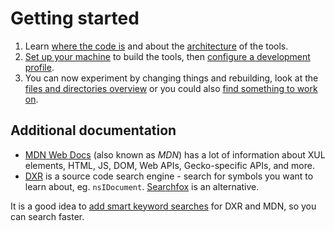 # Getting started

1. Learn [where the code is](./where-is-the-code.md) and about the [architecture](./architecture-overview.md) of the tools.
2. [Set up your machine](./build.md) to build the tools, then [configure a development profile](development-profiles.md).
3. You can now experiment by changing things and rebuilding, look at the [files and directories overview](../files/README.md) or you could also [find something to work on](../bugs-issues.md).

## Additional documentation

* [MDN Web Docs](http://developer.mozilla.org/) (also known as *MDN*) has a lot of information about XUL elements, HTML, JS, DOM, Web APIs, Gecko-specific APIs, and more.
* [DXR](http://dxr.mozilla.org/mozilla-central/source/) is a source code search engine - search for symbols you want to learn about, eg. `nsIDocument`. [Searchfox](http://searchfox.org/mozilla-central/source) is an alternative.

It is a good idea to [add smart keyword searches](https://support.mozilla.org/en-US/kb/how-search-from-address-bar) for DXR and MDN, so you can search faster.
